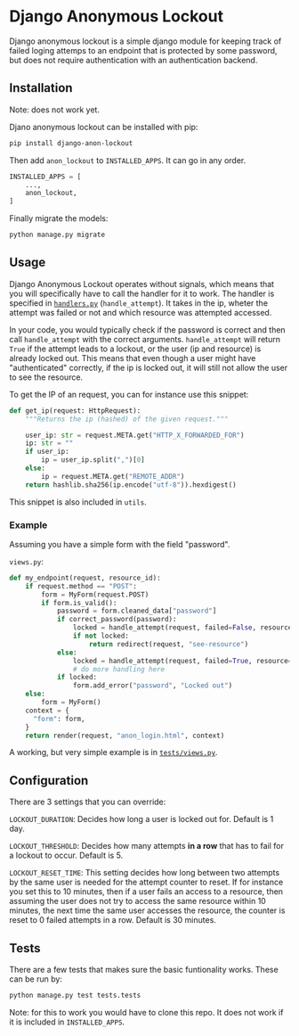 # Django Anonymous Lockout

Django anonymous lockout is a simple django module for keeping track of failed loging attemps to an endpoint that is protected by some password, but does not require authentication with an authentication backend.

## Installation

Note: does not work yet.

Djano anonymous lockout can be installed with pip:

```bash
pip install django-anon-lockout
```

Then add `anon_lockout` to `INSTALLED_APPS`. It can go in any order.

```python
INSTALLED_APPS = [
    ...,
    anon_lockout,
]
```

Finally migrate the models:

```bash
python manage.py migrate
```

## Usage

Django Anonymous Lockout operates without signals, which means that you will specifically have to call the handler for it to work. The handler is specified in [`handlers.py`](./anon_lockout/handlers.py) (`handle_attempt`). It takes in the ip, wheter the attempt was failed or not and which resource was attempted accessed.

In your code, you would typically check if the password is correct and then call `handle_attempt` with the correct arguments. `handle_attempt` will return `True` if the attempt leads to a lockout, or the user (ip and resource) is already locked out. This means that even though a user might have "authenticated" correctly, if the ip is locked out, it will still not allow the user to see the resource.

To get the IP of an request, you can for instance use this snippet:

```python
def get_ip(request: HttpRequest):
    """Returns the ip (hashed) of the given request."""

    user_ip: str = request.META.get("HTTP_X_FORWARDED_FOR")
    ip: str = ""
    if user_ip:
        ip = user_ip.split(",")[0]
    else:
        ip = request.META.get("REMOTE_ADDR")
    return hashlib.sha256(ip.encode("utf-8")).hexdigest()
```

This snippet is also included in `utils`.

### Example

Assuming you have a simple form with the field "password".

`views.py`:

```python
def my_endpoint(request, resource_id):
    if request.method == "POST":
        form = MyForm(request.POST)
        if form.is_valid():
            password = form.cleaned_data["password"]
            if correct_password(password):
                locked = handle_attempt(request, failed=False, resource="resource")
                if not locked:
                    return redirect(request, "see-resource")
            else:
                locked = handle_attempt(request, failed=True, resource="resource")
                # do more handling here
            if locked:
                form.add_error("password", "Locked out")
    else:
        form = MyForm()
    context = {
      "form": form,
    }
    return render(request, "anon_login.html", context)
```

A working, but very simple example is in [`tests/views.py`](./tests/views.py).

## Configuration

There are 3 settings that you can override:

`LOCKOUT_DURATION`: Decides how long a user is locked out for. Default is 1 day.

`LOCKOUT_THRESHOLD`: Decides how many attempts **in a row** that has to fail for a lockout to occur. Default is 5.

`LOCKOUT_RESET_TIME`: This setting decides how long between two attempts by the same user is needed for the attempt counter to reset. If for instance you set this to 10 minutes, then if a user fails an access to a resource, then assuming the user does not try to access the same resource within 10 minutes, the next time the same user accesses the resource, the counter is reset to 0 failed attempts in a row. Default is 30 minutes.

## Tests

There are a few tests that makes sure the basic funtionality works. These can be run by:

```bash
python manage.py test tests.tests
```

Note: for this to work you would have to clone this repo. It does not work if it is included in `INSTALLED_APPS`.
